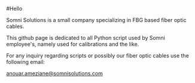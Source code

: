 #Hello

Somni Solutions is a small company specializing in FBG based fiber optic cables. 


This github page is dedicated to all Python script used by Somni employee's, namely used for calibrations and the like. 

For any inquiry regarding scripts or possibly our fiber optic cables use the following email:

anouar.ameziane@somnisolutions.com
